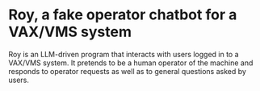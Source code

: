 # Roy, a fake operator chatbot for a VAX/VMS system

Roy is an LLM-driven program that interacts with users logged in to 
a VAX/VMS system.  It pretends to be a human operator of the machine
and responds to operator requests as well as to general questions
asked by users.
